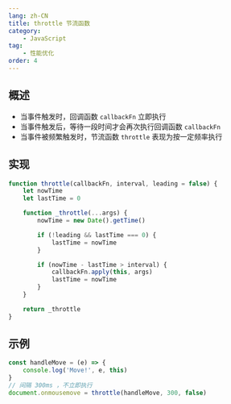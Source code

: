 ```yaml
---
lang: zh-CN
title: throttle 节流函数
category:
    - JavaScript
tag:
    - 性能优化
order: 4
---
```


## 概述
- 当事件触发时，回调函数 `callbackFn` 立即执行
- 当事件触发后，等待一段时间才会再次执行回调函数 `callbackFn`
- 当事件被频繁触发时，节流函数 `throttle` 表现为按一定频率执行

## 实现
```js
function throttle(callbackFn, interval, leading = false) {
    let nowTime
    let lastTime = 0

    function _throttle(...args) {
        nowTime = new Date().getTime()

        if (!leading && lastTime === 0) {
            lastTime = nowTime
        }

        if (nowTime - lastTime > interval) {
            callbackFn.apply(this, args)
            lastTime = nowTime
        }
    }

    return _throttle
}
```

<!-- more -->

## 示例
```js
const handleMove = (e) => {
    console.log('Move!', e, this)
}
// 间隔 300ms ，不立即执行
document.onmousemove = throttle(handleMove, 300, false)
```
